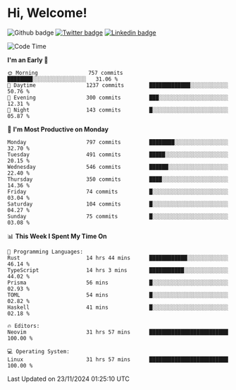   # Hi, Welcome!
  ![Github badge](https://img.shields.io/github/followers/kraken-afk.svg?style=social&label=Follow&maxAge=2592000)
  [![Twitter badge](https://img.shields.io/badge/-Twitter-00acee?style=flat-square&logo=Twitter&logoColor=white)](https://twitter.com/trshppl)
  [![Linkedin badge](https://img.shields.io/badge/LinkedIn-0077B5?style=flat-square&logo=linkedin&logoColor=white)](https://www.linkedin.com/in/noveanrer)
<!--START_SECTION:waka-->
![Code Time](http://img.shields.io/badge/Code%20Time-465%20hrs%2027%20mins-blue)

**I'm an Early 🐤** 

```text
🌞 Morning                757 commits         ████████░░░░░░░░░░░░░░░░░   31.06 % 
🌆 Daytime                1237 commits        █████████████░░░░░░░░░░░░   50.76 % 
🌃 Evening                300 commits         ███░░░░░░░░░░░░░░░░░░░░░░   12.31 % 
🌙 Night                  143 commits         █░░░░░░░░░░░░░░░░░░░░░░░░   05.87 % 
```
📅 **I'm Most Productive on Monday** 

```text
Monday                   797 commits         ████████░░░░░░░░░░░░░░░░░   32.70 % 
Tuesday                  491 commits         █████░░░░░░░░░░░░░░░░░░░░   20.15 % 
Wednesday                546 commits         ██████░░░░░░░░░░░░░░░░░░░   22.40 % 
Thursday                 350 commits         ████░░░░░░░░░░░░░░░░░░░░░   14.36 % 
Friday                   74 commits          █░░░░░░░░░░░░░░░░░░░░░░░░   03.04 % 
Saturday                 104 commits         █░░░░░░░░░░░░░░░░░░░░░░░░   04.27 % 
Sunday                   75 commits          █░░░░░░░░░░░░░░░░░░░░░░░░   03.08 % 
```


📊 **This Week I Spent My Time On** 

```text
💬 Programming Languages: 
Rust                     14 hrs 44 mins      ████████████░░░░░░░░░░░░░   46.14 % 
TypeScript               14 hrs 3 mins       ███████████░░░░░░░░░░░░░░   44.02 % 
Prisma                   56 mins             █░░░░░░░░░░░░░░░░░░░░░░░░   02.93 % 
TOML                     54 mins             █░░░░░░░░░░░░░░░░░░░░░░░░   02.82 % 
Haskell                  41 mins             █░░░░░░░░░░░░░░░░░░░░░░░░   02.18 % 

🔥 Editors: 
Neovim                   31 hrs 57 mins      █████████████████████████   100.00 % 

💻 Operating System: 
Linux                    31 hrs 57 mins      █████████████████████████   100.00 % 
```


 Last Updated on 23/11/2024 01:25:10 UTC
<!--END_SECTION:waka-->
